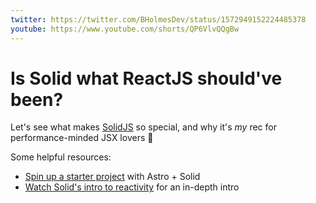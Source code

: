 ```yaml
---
twitter: https://twitter.com/BHolmesDev/status/1572949152224485378
youtube: https://www.youtube.com/shorts/QP6VlvQQgBw
---
```


# Is Solid what ReactJS should've been?

Let's see what makes [SolidJS](https://www.solidjs.com/) so special, and why it's *my* rec for performance-minded JSX lovers 💙

Some helpful resources:

- [Spin up a starter project](https://astro.new/framework-solid) with Astro + Solid
- [Watch Solid's intro to reactivity](https://www.youtube.com/watch?v=J70HXl1KhWE) for an in-depth intro